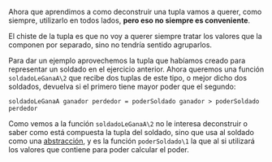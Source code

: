 Ahora que aprendimos a como deconstruir una tupla vamos a querer, como siempre, utilizarlo en todos lados, **pero eso no siempre es conveniente**.

El chiste de la tupla es que no voy a querer siempre tratar los valores que la componen por separado, sino no tendría sentido agruparlos.

Para dar un ejemplo aprovechemos la tupla que habíamos creado para representar un soldado en el ejercicio anterior. Ahora queremos una función `soldadoLeGanaA\2` que recibe dos tuplas de este tipo, o mejor dicho dos soldados, devuelva si el primero tiene mayor poder que el segundo:

```
soldadoLeGanaA ganador perdedor = poderSoldado ganador > poderSoldado perdedor
```

Como vemos a la función `soldadoLeGanaA\2` no le interesa deconstruir o saber como está compuesta la tupla del soldado, sino que usa al soldado como una [abstracción](http://uqbar-wiki.org/index.php?title=Abstracci%C3%B3n), y es la función `poderSoldado\1` la que al si utilizará los valores que contiene para poder calcular el poder.
